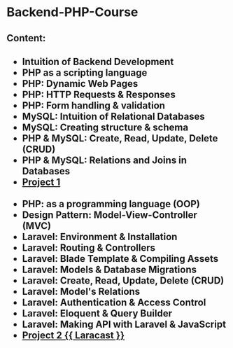 # Backend-PHP-Course

<h2>Content: <h2>
<ul>
<li>Intuition of Backend Development</li>
<li>PHP as a scripting language</li>
<li>PHP: Dynamic Web Pages</li>
<li>PHP: HTTP Requests & Responses</li>
<li>PHP: Form handling & validation</li>
<li>MySQL: Intuition of Relational Databases</li>
<li>MySQL: Creating structure & schema</li>
<li>PHP & MySQL: Create, Read, Update, Delete (CRUD)</li>
<li>PHP & MySQL: Relations and Joins in Databases</li>
<li><a href="https://github.com/zementalist/Blog-PHP">Project 1  <?= Blog ?><a></li>
<br>
<li>PHP: as a programming language (OOP)</li>
<li>Design Pattern: Model-View-Controller (MVC)</li>
<li>Laravel: Environment & Installation</li>
<li>Laravel: Routing & Controllers</li>
<li>Laravel: Blade Template & Compiling Assets</li>
<li>Laravel: Models & Database Migrations</li>
<li>Laravel: Create, Read, Update, Delete (CRUD)</li>
<li>Laravel: Model's Relations</li>
<li>Laravel: Authentication & Access Control</li>
<li>Laravel: Eloquent & Query Builder</li>
<li>Laravel: Making API with Laravel & JavaScript</li>
<li><a href="https://github.com/zementalist/Blog-Laravel">Project 2 {{ Laracast }}</a></li>
</ul>
